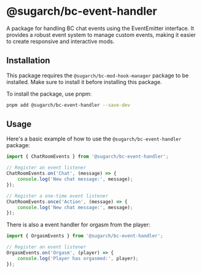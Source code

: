 # @sugarch/bc-event-handler

A package for handling BC chat events using the EventEmitter interface. It provides a robust event system to manage custom events, making it easier to create responsive and interactive mods.

## Installation

This package requires the `@sugarch/bc-mod-hook-manager` package to be installed. Make sure to install it before installing this package.

To install the package, use pnpm:

```bash
pnpm add @sugarch/bc-event-handler --save-dev
```

## Usage

Here's a basic example of how to use the `@sugarch/bc-event-handler` package:

```typescript
import { ChatRoomEvents } from '@sugarch/bc-event-handler';

// Register an event listener
ChatRoomEvents.on('Chat', (message) => {
    console.log('New chat message:', message);
});

// Register a one-time event listener
ChatRoomEvents.once('Action', (message) => {
    console.log('New chat message:', message);
});
```

There is also a event handler for orgasm from the player:

```typescript 
import { OrgasmEvents } from '@sugarch/bc-event-handler';

// Register an event listener
OrgasmEvents.on('Orgasm', (player) => {
    console.log('Player has orgasmed:', player);
});
```